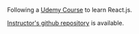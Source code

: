 Following a [Udemy Course](https://www.udemy.com/course/react-the-complete-guide-incl-redux/) to learn React.js.

[Instructor's github repository](https://github.com/academind/react-complete-guide-course-resources) is available.
